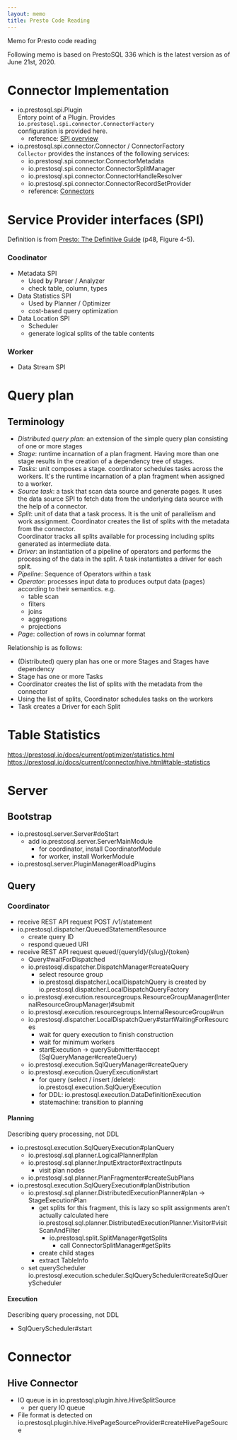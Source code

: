 ```yaml
---
layout: memo
title: Presto Code Reading
---
```


Memo for Presto code reading

Following memo is based on PrestoSQL 336 which is the latest version as of June 21st, 2020.

# Connector Implementation
- io.prestosql.spi.Plugin  
Entory point of a Plugin. Provides `io.prestosql.spi.connector.ConnectorFactory`  
configuration is provided here.  
  - reference: [SPI overview](https://prestosql.io/docs/current/develop/spi-overview.html)
- io.prestosql.spi.connector.Connector / ConnectorFactory  
`Collector` provides the instances of the following services:
  - io.prestosql.spi.connector.ConnectorMetadata
  - io.prestosql.spi.connector.ConnectorSplitManager
  - io.prestosql.spi.connector.ConnectorHandleResolver
  - io.prestosql.spi.connector.ConnectorRecordSetProvider
  - reference: [Connectors](https://prestosql.io/docs/current/develop/connectors.html)

# Service Provider interfaces (SPI)
Definition is from [Presto: The Definitive Guide](https://www.oreilly.com/library/view/presto-the-definitive/9781492044260/) (p48, Figure 4-5).

### Coodinator
- Metadata SPI
  - Used by Parser / Analyzer
  - check table, column, types
- Data Statistics SPI
  - Used by Planner / Optimizer
  - cost-based query optimization
- Data Location SPI
  - Scheduler
  - generate logical splits of the table contents

### Worker
- Data Stream SPI

# Query plan
## Terminology
- *Distributed query plan*: an extension of the simple query plan consisting of one or more stages
- *Stage*: runtime incarnation of a plan fragment. Having more than one stage results in the creation of a dependency tree of stages.
- *Tasks*: unit composes a stage. coordinator schedules tasks across the workers. It's the runtime incarnation of a plan fragment when assigned to a worker.
- *Source task*: a task that scan data source and generate pages. It uses the data source SPI to fetch data from the underlying data source with the help of a connector.
- *Split*: unit of data that a task process. It is the unit of parallelism and work assignment. Coordinator creates the list of splits with the metadata from the connector.  
Coordinator tracks all splits available for processing including splits generated as intermediate data.
- *Driver*: an instantiation of a pipeline of operators and performs the processing of the data in the split. A task instantiates a driver for each split.
- *Pipeline*: Sequence of Operators within a task
- *Operator*: processes input data to produces output data (pages) according to their semantics. e.g.
  - table scan
  - filters
  - joins
  - aggregations
  - projections
- *Page*: collection of rows in columnar format

Relationship is as follows:
- (Distributed) query plan has one or more Stages and Stages have dependency
- Stage has one or more Tasks
- Coordinator creates the list of splits with the metadata from the connector
- Using the list of splits, Coordinator schedules tasks on the workers
- Task creates a Driver for each Split

# Table Statistics
https://prestosql.io/docs/current/optimizer/statistics.html
https://prestosql.io/docs/current/connector/hive.html#table-statistics

# Server
## Bootstrap
- io.prestosql.server.Server#doStart
  - add io.prestosql.server.ServerMainModule
    - for coordinator, install CoordinatorModule
    - for worker, install WorkerModule
- io.prestosql.server.PluginManager#loadPlugins

## Query
### Coordinator
- receive REST API request POST /v1/statement
- io.prestosql.dispatcher.QueuedStatementResource
  - create query ID
  - respond queued URI
- receive REST API request queued/{queryId}/{slug}/{token}
  - Query#waitForDispatched
  - io.prestosql.dispatcher.DispatchManager#createQuery
    - select resource group
    - io.prestosql.dispatcher.LocalDispatchQuery is created by io.prestosql.dispatcher.LocalDispatchQueryFactory
  - io.prestosql.execution.resourcegroups.ResourceGroupManager(InternalResourceGroupManager)#submit
  - io.prestosql.execution.resourcegroups.InternalResourceGroup#run
  - io.prestosql.dispatcher.LocalDispatchQuery#startWaitingForResources
    - wait for query execution to finish construction
    - wait for minimum workers
    - startExecution -> querySubmitter#accept (SqlQueryManager#createQuery)
  - io.prestosql.execution.SqlQueryManager#createQuery
  - io.prestosql.execution.QueryExecution#start
    - for query (select / insert /delete): io.prestosql.execution.SqlQueryExecution
    - for DDL: io.prestosql.execution.DataDefinitionExecution
    - statemachine: transition to planning

#### Planning
Describing query processing, not DDL
- io.prestosql.execution.SqlQueryExecution#planQuery
  - io.prestosql.sql.planner.LogicalPlanner#plan
  - io.prestosql.sql.planner.InputExtractor#extractInputs
    - visit plan nodes
  - io.prestosql.sql.planner.PlanFragmenter#createSubPlans
- io.prestosql.execution.SqlQueryExecution#planDistribution
  - io.prestosql.sql.planner.DistributedExecutionPlanner#plan -> StageExecutionPlan
    - get splits for this fragment, this is lazy so split assignments aren't actually calculated here  
      io.prestosql.sql.planner.DistributedExecutionPlanner.Visitor#visitScanAndFilter
      - io.prestosql.split.SplitManager#getSplits
        - call ConnectorSplitManager#getSplits
    - create child stages
    - extract TableInfo
  - set queryScheduler  
    io.prestosql.execution.scheduler.SqlQueryScheduler#createSqlQueryScheduler

#### Execution
Describing query processing, not DDL
- SqlQueryScheduler#start

# Connector
## Hive Connector
- IO queue is in io.prestosql.plugin.hive.HiveSplitSource
  - per query IO queue
- File format is detected on io.prestosql.plugin.hive.HivePageSourceProvider#createHivePageSource
